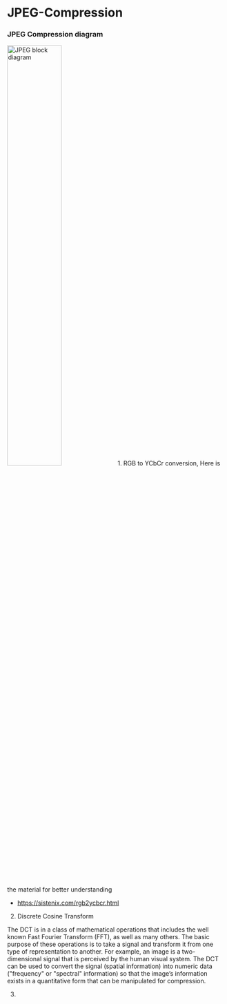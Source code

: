 # JPEG-Compression
### JPEG Compression diagram
<img src="https://iie.fing.edu.uy/investigacion/grupos/gti/timag/trabajos/2015/embebido/compressed.fld/image002.png" alt="JPEG block diagram" width="50%">
1. RGB to YCbCr conversion, Here is the material for better understanding<br>

* https://sistenix.com/rgb2ycbcr.html<br>

2. Discrete Cosine Transform <br>

The DCT is in a class of mathematical operations that includes the well known Fast Fourier Transform (FFT), as well as many others. The basic purpose of these operations is to take a signal and transform it from one type of representation to another. For example, an image is a two-dimensional signal that is perceived by the human visual system. The DCT can be used to convert the signal (spatial information) into numeric data ("frequency" or "spectral" information) so that the image’s information exists in a quantitative form that can be manipulated for compression.<br>

3. 
